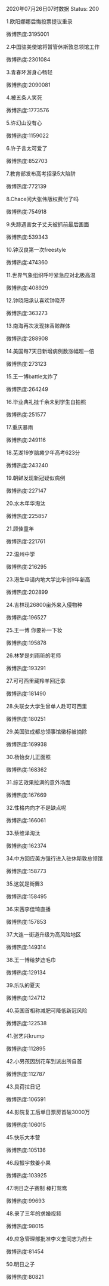 2020年07月26日07时数据
Status: 200

1.欧阳娜娜后悔投票提议重录

微博热度:3195001

2.中国驻美使馆将暂管休斯敦总领馆工作

微博热度:2301084

3.青春环游身心畅轻

微博热度:2090081

4.被五条人笑死

微博热度:1773576

5.许幻山没有心

微博热度:1159022

6.许子言太可爱了

微博热度:852703

7.教育部发布高考招录5大陷阱

微博热度:772139

8.Chace问大张伟版权费付了吗

微博热度:754918

9.失踪遇害女子丈夫被抓前最后画面

微博热度:539343

10.钟汉良第一次freestyle

微博热度:474360

11.世界气象组织呼吁紧急应对北极高温

微博热度:408929

12.钟晓阳承认喜欢钟晓芹

微博热度:363273

13.南海再次发现抹香鲸群体

微博热度:288908

14.美国每7天日新增病例数涨幅超一倍

微博热度:273123

15.王一博battle太炸了

微博热度:264249

16.毕业典礼挂千余未到学生自拍照

微博热度:251577

17.重庆暴雨

微博热度:249116

18.芜湖19岁脑瘫少年高考623分

微博热度:243240

19.朝鲜发现新冠疑似病例

微博热度:227147

20.水木年华淘汰

微博热度:225857

21.顾佳童年

微博热度:221761

22.温州中学

微博热度:216295

23.港生申请内地大学比率创9年新高

微博热度:202899

24.吉林现26800亩外来入侵物种

微博热度:196527

25.王一博 你要补一下妆

微博热度:195878

26.林梦是刘雨昕的老师

微博热度:193291

27.可可西里藏羚羊回迁季

微博热度:181490

28.失联女大学生曾单人赴可可西里

微博热度:180251

29.美国驻成都总领事馆徽标被摘除

微博热度:169938

30.杨怡女儿正面照

微博热度:168362

31.综艺效果拉满的意外场面

微博热度:167669

32.性格内向才不是缺点呢

微博热度:166061

33.蔡维泽淘汰

微博热度:162374

34.中方回应美方强行进入驻休斯敦总领馆

微博热度:158773

35.这就是街舞3

微博热度:158495

36.宋茜李佳琦直播

微博热度:157853

37.大连一街道升级为高风险地区

微博热度:149314

38.王一博给梦迪毛巾

微博热度:129134

39.乐队的夏天

微博热度:124712

40.英国首相称减肥可降低新冠风险

微博热度:122538

41.张艺兴krump

微博热度:112895

42.小男孩因刮花车到派出所自首

微博热度:112787

43.具荷拉日记

微博热度:106591

44.影院复工后单日票房首破3000万

微博热度:106015

45.快乐大本营

微博热度:105136

46.段振宇救姜小果

微博热度:103925

47.明日之子赛制 棒打鸳鸯

微博热度:99693

48.录了三年的求婚视频

微博热度:98015

49.应急管理部批准李义奎同志为烈士

微博热度:81454

50.明日之子

微博热度:80821

